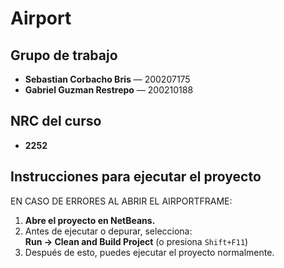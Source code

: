 # Airport

## Grupo de trabajo

- **Sebastian Corbacho Bris** — 200207175  
- **Gabriel Guzman Restrepo** — 200210188

## NRC del curso

- **2252**

## Instrucciones para ejecutar el proyecto
EN CASO DE ERRORES AL ABRIR EL AIRPORTFRAME:

1. **Abre el proyecto en NetBeans.**
2. Antes de ejecutar o depurar, selecciona:  
   **Run → Clean and Build Project** (o presiona `Shift+F11`)
3. Después de esto, puedes ejecutar el proyecto normalmente.

